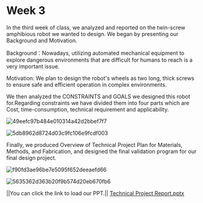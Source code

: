 # Week 3

In the third week of class, we analyzed and reported on the twin-screw amphibious robot we wanted to design. We began by presenting our Background and Motivation.

Background：Nowadays, utilizing automated mechanical equipment to explore dangerous environments that are difficult for humans to reach is a very important issue.

Motivation: We plan to design the robot's wheels as two long, thick screws to ensure safe and efficient operation in complex environments.

We then analyzed the CONSTRAINTS and GOALS we designed this robot for.Regarding constraints we have divided them into four parts which are Cost, time-consumption, technical requirement and applicability.

![49eefc97b484e010314a42d2bbef7f7](https://github.com/Issac1010/week_3.github.io/assets/143713302/ebf0714b-ab15-4bb4-a762-8881beba5322)

![5db8962d8724d03c9fc106e9fcdf003](https://github.com/Issac1010/week_3.github.io/assets/143713302/a4b7c056-03ac-4f23-9945-83b039e77d5b)

Finally, we produced Overview of Technical Project Plan for Materials, Methods, and Fabrication, and designed the final validation program for our final design project.

![f90fd3ae96be7e5095f652deeaefd66](https://github.com/Issac1010/week_3.github.io/assets/143713302/2163f49f-b5b4-4250-b647-7e1339525b15)

![5635362d363b20f9b574d20eb670fb6](https://github.com/Issac1010/week_3.github.io/assets/143713302/34514a70-5acc-4ee6-a1b9-630328cf6c85)

||You can click the link to load our PPT.|| [Technical Project Report.pptx](https://github.com/Issac1010/week_3.github.io/files/12644118/Technical.Project.Report.pptx)
